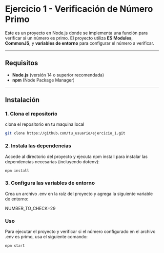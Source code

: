 # Ejercicio 1 - Verificación de Número Primo

Este es un proyecto en Node.js donde se implementa una función para verificar si un número es primo. El proyecto utiliza **ES Modules**, **CommonJS**, y **variables de entorno** para configurar el número a verificar.

---

## Requisitos

- **Node.js** (versión 14 o superior recomendada)
- **npm** (Node Package Manager)

---

## Instalación

### 1. Clona el repositorio

clona el repositorio en tu maquina local

```bash
git clone https://github.com/tu_usuario/ejercicio_1.git
```


### 2. Instala las dependencias
Accede al directorio del proyecto y ejecuta npm install para instalar las dependencias necesarias (incluyendo dotenv):
```bash
npm install
```


### 3. Configura las variables de entorno
Crea un archivo .env en la raíz del proyecto y agrega la siguiente variable de entorno:

NUMBER_TO_CHECK=29

### Uso
Para ejecutar el proyecto y verificar si el número configurado en el archivo .env es primo, usa el siguiente comando:

```bash
npm start
```
